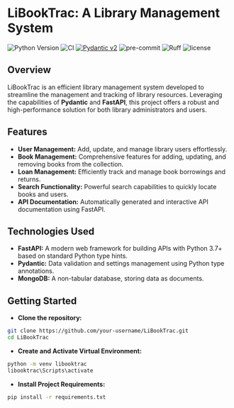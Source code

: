 # LiBookTrac: A Library Management System
![Python Version](https://img.shields.io/badge/python-3.12-blue)
![CI](https://github.com/jibbs1703/LiBookTrac/actions/workflows/CI.yaml/badge.svg)
[![Pydantic v2](https://img.shields.io/endpoint?url=https://raw.githubusercontent.com/pydantic/pydantic/main/docs/badge/v2.json)](https://pydantic.dev)
![pre-commit](https://img.shields.io/badge/precommit-enabled-yellow)
![Ruff](https://img.shields.io/endpoint?url=https://raw.githubusercontent.com/astral-sh/ruff/main/assets/badge/v2.json)
![license](https://img.shields.io/github/license/peaceiris/actions-gh-pages.svg)

## Overview
LiBookTrac is an efficient library management system developed to streamline the management and tracking of
library resources. Leveraging the capabilities of **Pydantic** and **FastAPI**, this project offers a robust
and high-performance solution for both library administrators and users.

## Features

- **User Management:** Add, update, and manage library users effortlessly.
- **Book Management:** Comprehensive features for adding, updating, and removing books from the collection.
- **Loan Management:** Efficiently track and manage book borrowings and returns.
- **Search Functionality:** Powerful search capabilities to quickly locate books and users.
- **API Documentation:** Automatically generated and interactive API documentation using FastAPI.

## Technologies Used

- **FastAPI:** A modern web framework for building APIs with Python 3.7+ based on standard Python type hints.
- **Pydantic:** Data validation and settings management using Python type annotations.
- **MongoDB:** A non-tabular database, storing data as documents.

## Getting Started

- **Clone the repository:**
```bash
git clone https://github.com/your-username/LiBookTrac.git
cd LiBookTrac
```

- **Create and Activate Virtual Environment:**
```bash
python -m venv libooktrac
libooktrac\Scripts\activate

```

- **Install Project Requirements:**
```bash
pip install -r requirements.txt
```
